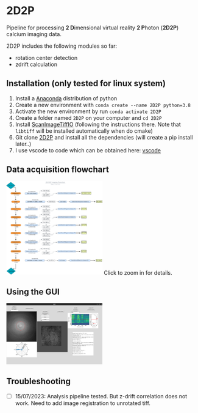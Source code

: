 # 2D2P
Pipeline for processing **2 D**imensional virtual reality **2 P**hoton (**2D2P**) calcium imaging data.

2D2P includes the following modules so far:
- rotation center detection
- zdrift calculation

## Installation (only tested for linux system)
1. Install a [Anaconda](https://www.anaconda.com/download#linux) distribution of python
2. Create a new environment with `conda create --name 2D2P python=3.8`
3. Activate the new environment by run `conda activate 2D2P`
4. Create a folder named `2D2P` on your computer and `cd 2D2P`
5. Install [ScanImageTiffIO](https://github.com/rhayman/ScanImageTiffIO) (following the instructions there. Note that `libtiff` will be installed automatically when do cmake)
6. Git clone [2D2P](https://github.com/ZilongJi/2D2P) and install all the dependencies (will create a pip install later..)
7. I use vscode to code which can be obtained here: [vscode](https://code.visualstudio.com/docs/setup/linux)

## Data acquisition flowchart
<img src="https://github.com/ZilongJi/2D2P/blob/main/Figures/2DVR2P%20Flowchart.png" width=50% height=50%>
Click to zoom in for details. 

## Using the GUI
<img src="https://github.com/ZilongJi/2D2P/blob/main/Figures/2D2PAPP.png" width=50% height=50%>

## Troubleshooting
- [ ] 15/07/2023: Analysis pipeline tested. But z-drift correlation does not work. Need to add image registration to unrotated tiff. 

